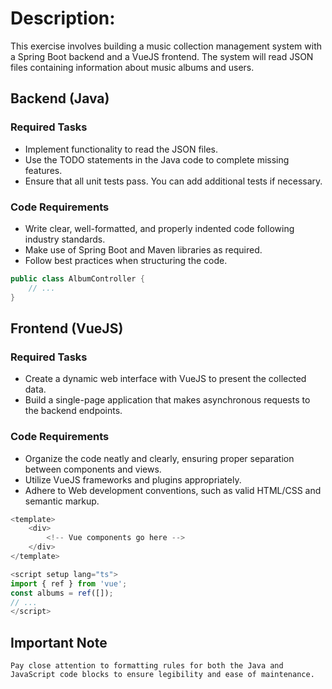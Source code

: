 # Description:

This exercise involves building a music collection management system with a Spring Boot backend and a VueJS frontend. The system will read JSON files containing information about music albums and users.


## Backend (Java)
### Required Tasks

- Implement functionality to read the JSON files.
- Use the TODO statements in the Java code to complete missing features.
- Ensure that all unit tests pass. You can add additional tests if necessary.

### Code Requirements

- Write clear, well-formatted, and properly indented code following industry standards.
- Make use of Spring Boot and Maven libraries as required.
- Follow best practices when structuring the code.

```java
public class AlbumController {
    // ...
}
```

 
## Frontend (VueJS)
### Required Tasks

- Create a dynamic web interface with VueJS to present the collected data.
- Build a single-page application that makes asynchronous requests to the backend endpoints.

### Code Requirements

- Organize the code neatly and clearly, ensuring proper separation between components and views.
- Utilize VueJS frameworks and plugins appropriately.
- Adhere to Web development conventions, such as valid HTML/CSS and semantic markup.

```js
<template>
    <div>
        <!-- Vue components go here -->
    </div>
</template>

<script setup lang="ts">
import { ref } from 'vue';
const albums = ref([]);
// ...
</script>
```


## Important Note

    Pay close attention to formatting rules for both the Java and JavaScript code blocks to ensure legibility and ease of maintenance.
